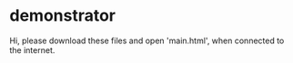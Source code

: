 # demonstrator

Hi, please download these files and open 'main.html', when connected to the internet.
